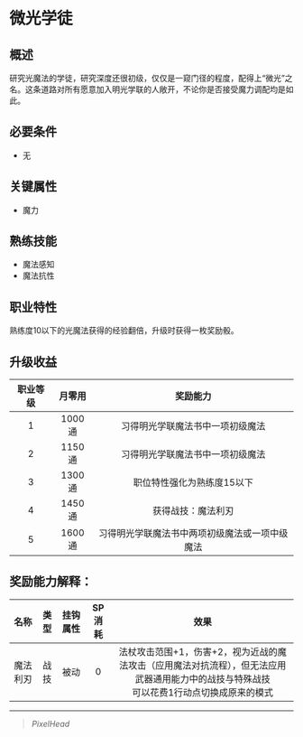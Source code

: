 # 微光学徒

## 概述

研究光魔法的学徒，研究深度还很初级，仅仅是一窥门径的程度，配得上“微光”之名。这条道路对所有愿意加入明光学联的人敞开，不论你是否接受魔力调配均是如此。

## 必要条件

* 无

## 关键属性

* 魔力

## 熟练技能

* 魔法感知
* 魔法抗性
  
## 职业特性

熟练度10以下的光魔法获得的经验翻倍，升级时获得一枚奖励骰。

## 升级收益

职业等级|月零用|奖励能力
:--:|:--:|:--:
1|1000通|习得明光学联魔法书中一项初级魔法
2|1150通|习得明光学联魔法书中一项初级魔法
3|1300通|职位特性强化为熟练度15以下
4|1450通|获得战技：魔法利刃
5|1600通|习得明光学联魔法书中两项初级魔法或一项中级魔法

## 奖励能力解释：

名称|类型|挂钩属性|SP消耗|效果
:--:|:--:|:--:|:--:|:--:
魔法利刃|战技|被动|0|法杖攻击范围+1，伤害+2，视为近战的魔法攻击（应用魔法对抗流程），但无法应用武器通用能力中的战技与特殊战技<br>可以花费1行动点切换成原来的模式

---

> *PixelHead*